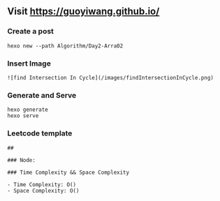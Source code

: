 ## Visit https://guoyiwang.github.io/

### Create a post

```
hexo new --path Algorithm/Day2-Arra02
```

### Insert Image
```
![find Intersection In Cycle](/images/findIntersectionInCycle.png)
```
### Generate and Serve

```
hexo generate
hexo serve
```

### Leetcode template
```
## 

### Node:

### Time Complexity && Space Complexity

- Time Complexity: O()
- Space Complexity: O()
```

